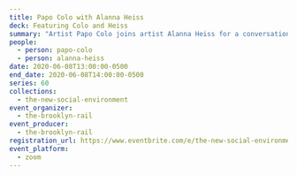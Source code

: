 ```yaml
---
title: Papo Colo with Alanna Heiss
deck: Featuring Colo and Heiss
summary: "Artist Papo Colo joins artist Alanna Heiss for a conversation. "
people:
  - person: papo-colo
  - person: alanna-heiss
date: 2020-06-08T13:00:00-0500
end_date: 2020-06-08T14:00:00-0500
series: 60
collections:
  - the-new-social-environment
event_organizer:
  - the-brooklyn-rail
event_producer:
  - the-brooklyn-rail
registration_url: https://www.eventbrite.com/e/the-new-social-environment-60-papo-colo-tickets-108111594690
event_platform:
  - zoom
---
```

